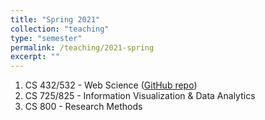 ```yaml
---
title: "Spring 2021"
collection: "teaching"
type: "semester"
permalink: /teaching/2021-spring
excerpt: ""
---
```

1. CS 432/532 - Web Science ([GitHub repo](https://github.com/odu-cs432-websci/public/blob/main/spr21/README.md))
1. CS 725/825 - Information Visualization & Data Analytics
1. CS 800 - Research Methods
